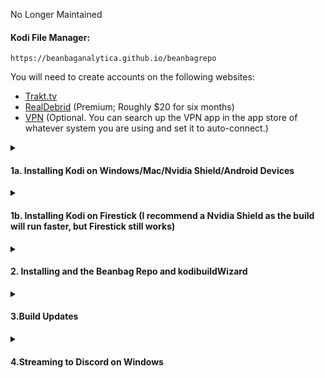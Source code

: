 No Longer Maintained

<summary><h4>Kodi File Manager:</h4></summary>
<code>https://beanbaganalytica.github.io/beanbagrepo</code>

You will need to create accounts on the following websites:

- [Trakt.tv](https://trakt.tv/)
- [RealDebrid](http://real-debrid.com/?id=7423788) (Premium; Roughly $20 for six months)
- [VPN](https://ref.nordvpn.com/HjrvXiZBJfX) (Optional. You can search up the VPN app in the app store of whatever system you are using and set it to auto-connect.)

<details>
<summary><h4>1a. Installing Kodi on Windows/Mac/Nvidia Shield/Android Devices</h4></summary>

1. **Windows**: Download Kodi within the Microsoft Store or by clicking [here](https://www.microsoft.com/store/productId/9NBLGGH4T892).
2. **MAC**: Download Kodi from the official website by clicking [here](https://kodi.tv/download/macos).
3. **Nvidia Shield/Android Devices**: Download Kodi within the Google Play Store or by clicking [here](https://play.google.com/store/apps/details?id=org.xbmc.kodi&hl=en_US&gl=US).
   - Recommended installation for Nvidia Shield/Android Devices: [SmartTubeNext](https://smarttubenext.com/android-tv-box/) (YouTube with SponsorBlock and Ad-Blocking)

</details>

<details>
<summary><h4>1b. Installing Kodi on Firestick (I recommend a Nvidia Shield as the build will run faster, but Firestick still works)</h4></summary>

1. Follow the guide located [here](https://smarttubenext.com/firestick/) through Step 12. 
   - I highly recommend following the entire guide above as it will have you install SmartTubeNext (YouTube with SponsorBlock and Ad-Blocking)
2. Within Downloader, go to the browser option. Within the URL field enter: <code>https://kodi.tv/download/android </code> and click **Go**.
3. Click on the **ARMV7A(32BIT)** download option.
4. A prompt will ask you if you want to install the application. Click **Install**.
</details>
<details>
<summary><h4>2. Installing and the Beanbag Repo and kodibuildWizard</h4></summary>

1. Enable Unknown Sources:
    1. Click the **Gearbox** in the top left
   2. Click **System** in the bottom right
   3. Click on **Add-ons** in the menu to the left
   4. Flip the switch for **Unknown Sources** to on and hit **Yes** when prompted
   5. Return to main menu by clicking back on your remote or backspace on keyboard


2. Add the **Beanbag Repo** to Kodi:
   1. From the main menu, click the **Gearbox** in the top left
   2. Click the **File Manager** in the top left
   3. Click on **Add Source**, then click on **None**
   4. In the prompt, type in <code>https://beanbaganalytica.github.io/beanbagrepo </code> and hit **OK** and hit **OK** once more
   5. Return to main menu by clicking back on your remote or backspace on keyboard
   6. Click the **Gearbox** in the top left
   7. Click the **Add-ons** in the top row
   8. Click **Install from zip file**
   9. Click the source **beanbagrepo** then click the **.zip** option


3. Install the **kodibuildWizard** and install the current build:
   1. Click the **Gearbox** in the top left
   2. Click the **Add-ons** in the top row
   3. Click **Install from repository**
   4. Click on *Beanbag Repo*
   5. Click **Program add-ons** then click **kodibuildWizard**
   6. Click **Install** and hit **OK** when prompted
   7. A prompt will show stating *"Since this is your first run..."*. If you are installing on Windows, select the additional item that says "Keep My playercorefactory.xml" then hit **Continue**. If you are on any other device, just hit **Continue**
   8. A prompt will show that states "Currently no build installed...". Click **Build Menu** and patiently let it load
   9. Once it has loaded, click **Install** at the bottom. **ONLY HIT INSTALL ONCE!** It will take a bit to load, but there are background processes running
   10. A prompt will appear asking you to download and install. Click **Yes,Install**. 
   11. It may look like nothing is happening, but after you hit **Yes, install** background processes will start running. Be patient
   12. There may be a prompt that says a couple errors have occurred, and it will ask if you want to view it. Just hit the **No** option. Be patient and background processes will keep running
   13. After waiting, a prompt will tell you that you need to Force Close Kodi. Hit **OK** and then reopen Kodi. The build is now installed


4. Add your Trakt.tv and Real-Debrid Accounts to the build:
   1. It will ask you to authorize your Trakt account. Hit no at this time, we will do this later. You may get this multiple times.
   2. It will also ask you to install Build Specific addons, hit yes and let it run. It will automatically install a couple needed program dependencies. If it says something failed, do not worry. It will attempt again after playing content for the first time.
   3. Now we can add the accounts. Go to the top right corner, click on the gear and select **Seren Settings** from the drop-down menu.
   4. Navigate to **Open Settings Menu** and click it
   5. In the menu on the left, navigate to **Accounts**
   6. In this menu, there will be an option to **Authenticate Trakt**, click it and follow the instructions to authenticate
   7. There is also an option to **Authenticate Real-Debrid**, click it and follow the instructions to authenticate

   
You now have everything you need to use the build! Go back to the main menu and play what ever you want. Use the Trakt.tv app to modify your watch history and add TV shows to your collection!
</details>

<details>
<summary><h4>3.Build Updates </h4></summary>

When I upload new builds you will receive a notification to update. Hit **Yes, Install** and be patient similar to the other steps. Background processes will run to install it. Your authentications will be saved, but you will be spammed to authenticate Trakt again after updating. Hit **No** to the prompts and install the build specific add-ons. Then close Kodi and reopen, you will be logged in to your accounts again.
</details>

<details>
<summary><h4>4.Streaming to Discord on Windows </h4></summary>

As long as Kodi is downloaded from the Microsoft Store you may add it by doing the following:
   
"Note: If the game does not appear, try manually adding your game by going to **User Settings > Game Activity > Add it!**

Unfortunately, if your game is not recognized by Game Detection, or through the process of manually adding it, then you will not be able to stream the game."
   
[Discord Documentation](https://support.discord.com/hc/en-us/articles/360040816151-Go-Live-and-Screen-Share#h_01EZZRFWPEJCBNGFKFJC8951H8)
